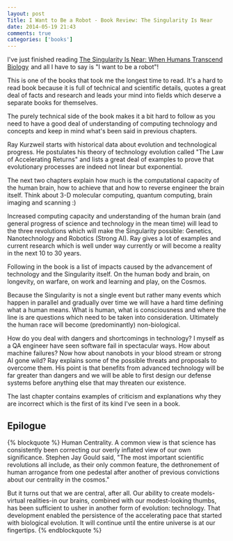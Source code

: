 ```yaml
---
layout: post
Title: I Want to Be a Robot - Book Review: The Singularity Is Near
date: 2014-05-19 21:43
comments: true
categories: ['books']
---
```


I've just finished reading
<a href="http://www.amazon.com/gp/product/B000QCSA7C/ref=as_li_tl?ie=UTF8&camp=1789&creative=390957&creativeASIN=B000QCSA7C&linkCode=as2&tag=atodorovorg-20&linkId=PY5X54XVJXYLZBIH">The Singularity Is Near: When Humans Transcend Biology</a><img src="http://ir-na.amazon-adsystem.com/e/ir?t=atodorovorg-20&l=as2&o=1&a=B000QCSA7C" width="1" height="1" border="0" alt="" style="border:none !important; margin:0px !important;" />
and all I have to say is "I want to be a robot"!

This is one of the books that took me the longest time to read. It's a hard
to read book because it is full of technical and scientific details, quotes
a great deal of facts and research and leads your mind into fields which
deserve a separate books for themselves.

The purely technical side of the book makes it a bit hard to follow as you need
to have a good deal of understanding of computing technology and concepts and
keep in mind what's been said in previous chapters.

Ray Kurzweil starts with historical data about evolution and technological
progress. He postulates his theory of technology evolution called
"The Law of Accelerating Returns" and lists a great deal of examples to prove
that evolutionary processes are indeed not linear but exponential.

The next two chapters explain how much is the computational capacity of the
human brain, how to achieve that and how to reverse engineer the brain itself.
Think about 3-D molecular computing, quantum computing, brain imaging and scanning :)

Increased computing capacity and understanding of the human brain 
(and general progress of science and technology in the mean time)
will lead to the three revolutions which will make the Singularity possible:
Genetics, Nanotechnology and Robotics (Strong AI). Ray gives a lot of
examples and current research which is well under way currently or
will become a reality in the next 10 to 30 years.

Following in the book is a list of impacts caused by the advancement of
technology and the Singularity itself. On the human body and brain, on
longevity, on warfare, on work and learning and play, on the Cosmos.

Because the Singularity is not a single event but rather many events which
happen in parallel and gradually over time we will have a hard time defining
what a human means. What is human, what is consciousness and where the line is
are questions which need to be taken into consideration. Ultimately the human
race will become (predominantly) non-biological.

How do you deal with dangers and shortcomings in technology? I myself as a QA
engineer have seen software fail in spectacular ways. How about machine failures? 
Now how about nanobots in your blood stream or strong AI gone wild? Ray explains
some of the possible threats and proposals to overcome them. His point is
that benefits from advanced technology will be far greater than dangers and
we will be able to first design our defense systems before anything else that
may threaten our existence. 

The last chapter contains examples of criticism and explanations why they
are incorrect which is the first of its kind I've seen in a book.


Epilogue
--------

{% blockquote %}
Human Centrality. A common view is that science has consistently been correcting our overly inflated view of our
own significance. Stephen Jay Gould said, "The most important scientific revolutions all include, as their only
common feature, the dethronement of human arrogance from one pedestal after another of previous convictions about
our centrality in the cosmos."

But it turns out that we are central, after all. Our ability to create models-virtual realities-in our brains, combined
with our modest-looking thumbs, has been sufficient to usher in another form of evolution: technology. That
development enabled the persistence of the accelerating pace that started with biological evolution. It will continue
until the entire universe is at our fingertips.
{% endblockquote %}
